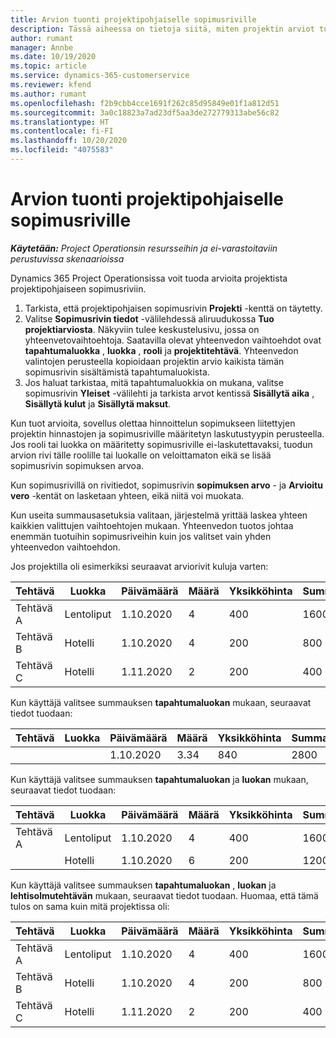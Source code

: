 ```yaml
---
title: Arvion tuonti projektipohjaiselle sopimusriville
description: Tässä aiheessa on tietoja siitä, miten projektin arviot tuodaan sopimusriville.
author: rumant
manager: Annbe
ms.date: 10/19/2020
ms.topic: article
ms.service: dynamics-365-customerservice
ms.reviewer: kfend
ms.author: rumant
ms.openlocfilehash: f2b9cbb4cce1691f262c85d95849e01f1a812d51
ms.sourcegitcommit: 3a0c18823a7ad23df5aa3de272779313abe56c82
ms.translationtype: HT
ms.contentlocale: fi-FI
ms.lasthandoff: 10/20/2020
ms.locfileid: "4075583"
---
```

# <a name="import-an-estimate-to-a-project-based-contract-line"></a>Arvion tuonti projektipohjaiselle sopimusriville

_**Käytetään:** Project Operationsin resursseihin ja ei-varastoitaviin perustuvissa skenaarioissa_

Dynamics 365 Project Operationsissa voit tuoda arvioita projektista projektipohjaiseen sopimusriviin.

1. Tarkista, että projektipohjaisen sopimusrivin **Projekti** -kenttä on täytetty.
2. Valitse **Sopimusrivin tiedot** -välilehdessä aliruudukossa **Tuo projektiarviosta**. Näkyviin tulee keskustelusivu, jossa on yhteenvetovaihtoehtoja. Saatavilla olevat yhteenvedon vaihtoehdot ovat **tapahtumaluokka** , **luokka** , **rooli** ja **projektitehtävä**. Yhteenvedon valintojen perusteella kopioidaan projektin arvio kaikista tämän sopimusrivin sisältämistä tapahtumaluokista. 
3. Jos haluat tarkistaa, mitä tapahtumaluokkia on mukana, valitse sopimusrivin **Yleiset** -välilehti ja tarkista arvot kentissä **Sisällytä aika** , **Sisällytä kulut** ja **Sisällytä maksut**.

Kun tuot arvioita, sovellus olettaa hinnoittelun sopimukseen liitettyjen projektin hinnastojen ja sopimusriville määritetyn laskutustyypin perusteella. Jos rooli tai luokka on määritetty sopimusriville ei-laskutettavaksi, tuodun arvion rivi tälle roolille tai luokalle on veloittamaton eikä se lisää sopimusrivin sopimuksen arvoa.

Kun sopimusrivillä on rivitiedot, sopimusrivin **sopimuksen arvo** - ja **Arvioitu vero** -kentät on lasketaan yhteen, eikä niitä voi muokata.

Kun useita summausasetuksia valitaan, järjestelmä yrittää laskea yhteen kaikkien valittujen vaihtoehtojen mukaan. Yhteenvedon tuotos johtaa enemmän tuotuihin sopimusriveihin kuin jos valitset vain yhden yhteenvedon vaihtoehdon.

Jos projektilla oli esimerkiksi seuraavat arviorivit kuluja varten:

| Tehtävä | Luokka | Päivämäärä | Määrä | Yksikköhinta | Summa |
| --- | --- | --- | --- | --- | --- |
| Tehtävä A | Lentoliput | 1.10.2020 | 4 | 400 | 1600 |
| Tehtävä B | Hotelli | 1.10.2020 | 4 | 200 | 800 |
| Tehtävä C | Hotelli | 1.11.2020 | 2 | 200 | 400 |

Kun käyttäjä valitsee summauksen **tapahtumaluokan** mukaan, seuraavat tiedot tuodaan:

| Tehtävä | Luokka | Päivämäärä | Määrä | Yksikköhinta | Summa |
| --- | --- | --- | --- | --- | --- |
| &nbsp;  | &nbsp;  | 1.10.2020 | 3.34 | 840 | 2800 |

Kun käyttäjä valitsee summauksen **tapahtumaluokan** ja **luokan** mukaan, seuraavat tiedot tuodaan:

| Tehtävä | Luokka | Päivämäärä | Määrä | Yksikköhinta | Summa |
| --- | --- | --- | --- | --- | --- |
| Tehtävä A | Lentoliput | 1.10.2020 | 4 | 400 | 1600 |
| &nbsp;  | Hotelli | 1.10.2020 | 6 | 200 | 1200 |

Kun käyttäjä valitsee summauksen **tapahtumaluokan** , **luokan** ja **lehtisolmutehtävän** mukaan, seuraavat tiedot tuodaan. Huomaa, että tämä tulos on sama kuin mitä projektissa oli:

| Tehtävä | Luokka | Päivämäärä | Määrä | Yksikköhinta | Summa |
| --- | --- | --- | --- | --- | --- |
| Tehtävä A | Lentoliput | 1.10.2020 | 4 | 400 | 1600 |
| Tehtävä B | Hotelli | 1.10.2020 | 4 | 200 | 800 |
| Tehtävä C | Hotelli | 1.11.2020 | 2 | 200 | 400 |
